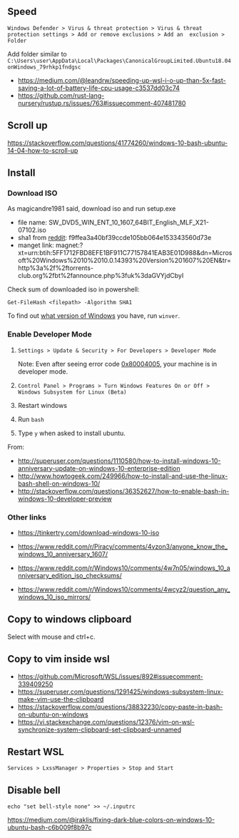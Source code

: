 ## Speed

`Windows Defender > Virus & threat protection > Virus & threat protection settings > Add or remove exclusions > Add an  exclusion > Folder`

Add folder similar to `C:\Users\user\AppData\Local\Packages\CanonicalGroupLimited.Ubuntu18.04onWindows_79rhkp1fndgsc`

- https://medium.com/@leandrw/speeding-up-wsl-i-o-up-than-5x-fast-saving-a-lot-of-battery-life-cpu-usage-c3537dd03c74
- https://github.com/rust-lang-nursery/rustup.rs/issues/763#issuecomment-407481780

## Scroll up

https://stackoverflow.com/questions/41774260/windows-10-bash-ubuntu-14-04-how-to-scroll-up

## Install

### Download ISO

As magicandre1981 said, download iso and run setup.exe

- file name: SW_DVD5_WIN_ENT_10_1607_64BIT_English_MLF_X21-07102.iso
- sha1 from [reddit][1]: f9ffea3a40bf39ccde105bb064e153343560d73e
- manget link: magnet:?xt=urn:btih:5FF1712FBD8EFE1BF911C77157841EAB3E01D988&dn=Microsoft%20Windows%2010%2010.0.14393%20Version%201607%20EN&tr=http%3a%2f%2ftorrents-club.org%2fbt%2fannounce.php%3fuk%3daGVYjdCbyI

Check sum of downloaded iso in powershell:

`Get-FileHash <filepath> -Algorithm SHA1`

To find out [what version of Windows][2] you have, run `winver`.

### Enable Developer Mode

1. `Settings > Update & Security > For Developers > Developer Mode`

    Note: Even after seeing error code [0x80004005][3], your machine is in developer mode.
2. `Control Panel > Programs > Turn Windows Features On or Off > Windows Subsystem for Linux (Beta)`

3. Restart windows
4. Run `bash`
5. Type `y` when asked to install ubuntu.

From:

- http://superuser.com/questions/1110580/how-to-install-windows-10-anniversary-update-on-windows-10-enterprise-edition
- http://www.howtogeek.com/249966/how-to-install-and-use-the-linux-bash-shell-on-windows-10/
- http://stackoverflow.com/questions/36352627/how-to-enable-bash-in-windows-10-developer-preview

### Other links

- https://tinkertry.com/download-windows-10-iso
- https://www.reddit.com/r/Piracy/comments/4vzon3/anyone_know_the_windows_10_anniversary_1607/
- https://www.reddit.com/r/Windows10/comments/4w7n05/windows_10_anniversary_edition_iso_checksums/
- https://www.reddit.com/r/Windows10/comments/4wcyz2/question_any_windows_10_iso_mirrors/


  [1]: https://www.reddit.com/r/Windows10/comments/4vm77u/looks_like_the_anniversary_update_isos_are/d5zjavx
  [2]: http://www.howtogeek.com/236195/how-to-find-out-which-build-and-version-of-windows-10-you-have/
  [3]: https://social.msdn.microsoft.com/Forums/en-US/a7e94e5b-db19-492f-a1c1-d5fa3aa87d0d/enabling-developer-mode-fails-with-error-code-0x80004005?forum=Win10SDKToolsIssues

## Copy to windows clipboard

Select with mouse and ctrl+c.

## Copy to vim inside wsl

- https://github.com/Microsoft/WSL/issues/892#issuecomment-339409250
- https://superuser.com/questions/1291425/windows-subsystem-linux-make-vim-use-the-clipboard
- https://stackoverflow.com/questions/38832230/copy-paste-in-bash-on-ubuntu-on-windows
- https://vi.stackexchange.com/questions/12376/vim-on-wsl-synchronize-system-clipboard-set-clipboard-unnamed

## Restart WSL

`Services > LxssManager > Properties > Stop and Start`

## Disable bell

`echo "set bell-style none" >> ~/.inputrc`

https://medium.com/@iraklis/fixing-dark-blue-colors-on-windows-10-ubuntu-bash-c6b009f8b97c
